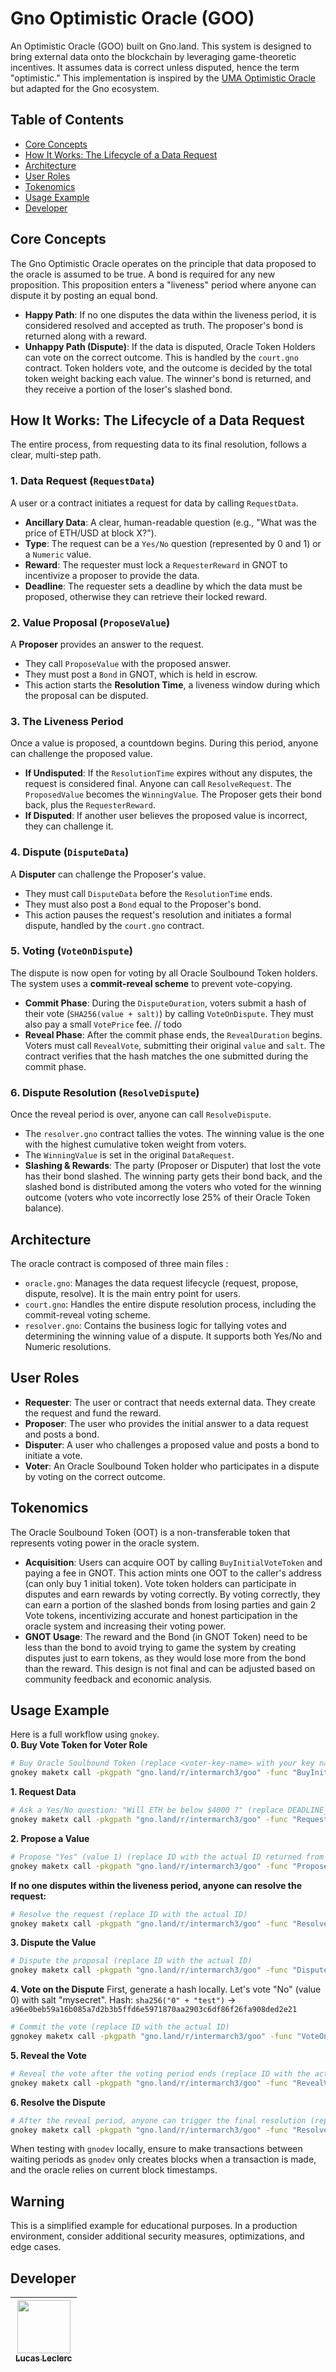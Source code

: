 # Gno Optimistic Oracle (GOO)

An Optimistic Oracle (GOO) built on Gno.land. This system is designed to bring external data onto the blockchain by leveraging game-theoretic incentives. It assumes data is correct unless disputed, hence the term "optimistic."
This implementation is inspired by the [UMA Optimistic Oracle](https://uma.xyz/) but adapted for the Gno ecosystem.

## Table of Contents
- [Core Concepts](#core-concepts)
- [How It Works: The Lifecycle of a Data Request](#how-it-works-the-lifecycle-of-a-data-request)
- [Architecture](#architecture)
- [User Roles](#user-roles)
- [Tokenomics](#tokenomics)
- [Usage Example](#usage-example)
- [Developer](#developer)

## Core Concepts

The Gno Optimistic Oracle operates on the principle that data proposed to the oracle is assumed to be true. A bond is required for any new proposition. This proposition enters a "liveness" period where anyone can dispute it by posting an equal bond.

- **Happy Path**: If no one disputes the data within the liveness period, it is considered resolved and accepted as truth. The proposer's bond is returned along with a reward.
- **Unhappy Path (Dispute)**: If the data is disputed, Oracle Token Holders can vote on the correct outcome. This is handled by the `court.gno` contract. Token holders vote, and the outcome is decided by the total token weight backing each value. The winner's bond is returned, and they receive a portion of the loser's slashed bond.

## How It Works: The Lifecycle of a Data Request

The entire process, from requesting data to its final resolution, follows a clear, multi-step path.

### 1. Data Request (`RequestData`)
A user or a contract initiates a request for data by calling `RequestData`.
- **Ancillary Data**: A clear, human-readable question (e.g., "What was the price of ETH/USD at block X?").
- **Type**: The request can be a `Yes/No` question (represented by 0 and 1) or a `Numeric` value.
- **Reward**: The requester must lock a `RequesterReward` in GNOT to incentivize a proposer to provide the data.
- **Deadline**: The requester sets a deadline by which the data must be proposed, otherwise they can retrieve their locked reward.

### 2. Value Proposal (`ProposeValue`)
A **Proposer** provides an answer to the request.
- They call `ProposeValue` with the proposed answer.
- They must post a `Bond` in GNOT, which is held in escrow.
- This action starts the **Resolution Time**, a liveness window during which the proposal can be disputed.

### 3. The Liveness Period
Once a value is proposed, a countdown begins. During this period, anyone can challenge the proposed value.

- **If Undisputed**: If the `ResolutionTime` expires without any disputes, the request is considered final. Anyone can call `ResolveRequest`. The `ProposedValue` becomes the `WinningValue`. The Proposer gets their bond back, plus the `RequesterReward`.
- **If Disputed**: If another user believes the proposed value is incorrect, they can challenge it.

### 4. Dispute (`DisputeData`)
A **Disputer** can challenge the Proposer's value.
- They must call `DisputeData` before the `ResolutionTime` ends.
- They must also post a `Bond` equal to the Proposer's bond.
- This action pauses the request's resolution and initiates a formal dispute, handled by the `court.gno` contract.

### 5. Voting (`VoteOnDispute`)
The dispute is now open for voting by all Oracle Soulbound Token holders. The system uses a **commit-reveal scheme** to prevent vote-copying.

- **Commit Phase**: During the `DisputeDuration`, voters submit a hash of their vote (`SHA256(value + salt)`) by calling `VoteOnDispute`. They must also pay a small `VotePrice` fee. // todo
- **Reveal Phase**: After the commit phase ends, the `RevealDuration` begins. Voters must call `RevealVote`, submitting their original `value` and `salt`. The contract verifies that the hash matches the one submitted during the commit phase.

### 6. Dispute Resolution (`ResolveDispute`)
Once the reveal period is over, anyone can call `ResolveDispute`.
- The `resolver.gno` contract tallies the votes. The winning value is the one with the highest cumulative token weight from voters.
- The `WinningValue` is set in the original `DataRequest`.
- **Slashing & Rewards**: The party (Proposer or Disputer) that lost the vote has their bond slashed. The winning party gets their bond back, and the slashed bond is distributed among the voters who voted for the winning outcome (voters who vote incorrectly lose 25% of their Oracle Token balance).

## Architecture

The oracle contract is composed of three main files :

- `oracle.gno`: Manages the data request lifecycle (request, propose, dispute, resolve). It is the main entry point for users.
- `court.gno`: Handles the entire dispute resolution process, including the commit-reveal voting scheme.
- `resolver.gno`: Contains the business logic for tallying votes and determining the winning value of a dispute. It supports both Yes/No and Numeric resolutions.

## User Roles

- **Requester**: The user or contract that needs external data. They create the request and fund the reward.
- **Proposer**: The user who provides the initial answer to a data request and posts a bond.
- **Disputer**: A user who challenges a proposed value and posts a bond to initiate a vote.
- **Voter**: An Oracle Soulbound Token holder who participates in a dispute by voting on the correct outcome.

## Tokenomics

The Oracle Soulbound Token (OOT) is a non-transferable token that represents voting power in the oracle system.
- **Acquisition**: Users can acquire OOT by calling `BuyInitialVoteToken` and paying a fee in GNOT. This action mints one OOT to the caller's address (can only buy 1 initial token).
Vote token holders can participate in disputes and earn rewards by voting correctly. By voting correctly, they can earn a portion of the slashed bonds from losing parties and gain 2 Vote tokens, incentivizing accurate and honest participation in the oracle system and increasing their voting power.
- **GNOT Usage**: The reward and the Bond (in GNOT Token) need to be less than the bond to avoid trying to game the system by creating disputes just to earn tokens, as they would lose more from the bond than the reward.
This design is not final and can be adjusted based on community feedback and economic analysis.

## Usage Example

Here is a full workflow using `gnokey`.  
**0. Buy Vote Token for Voter Role**
```bash
# Buy Oracle Soulbound Token (replace <voter-key-name> with your key name)
gnokey maketx call -pkgpath "gno.land/r/intermarch3/goo" -func "BuyInitialVoteToken" -gas-fee 1000000ugnot -gas-wanted 10000000 -send "1000000ugnot" -broadcast -chainid "dev" -remote "tcp://127.0.0.1:26657" <voter-key-name>
```


**1. Request Data**
```bash
# Ask a Yes/No question: "Will ETH be below $4000 ?" (replace DEADLINE_TIMESTAMP with a future unix timestamp more than 24h from now)
gnokey maketx call -pkgpath "gno.land/r/intermarch3/goo" -func "RequestData" -args "ETH below 4000$ ?" -args "true" -args "DEADLINE_TIMESTAMP" -gas-fee 1000000ugnot -gas-wanted 10000000 -send "1000000ugnot" -broadcast -chainid "dev" -remote "tcp://127.0.0.1:26657" <your-key-name>
```

**2. Propose a Value**
```bash
# Propose "Yes" (value 1) (replace ID with the actual ID returned from the RequestData call)
gnokey maketx call -pkgpath "gno.land/r/intermarch3/goo" -func "ProposeValue" -args "ID" -args "0" -gas-fee 1000000ugnot -gas-wanted 10000000 -send "2000000ugnot" -broadcast -chainid "dev" -remote "tcp://127.0.0.1:26657" <proposer-key-name>
```

**If no one disputes within the liveness period, anyone can resolve the request:**
```bash
# Resolve the request (replace ID with the actual ID)
gnokey maketx call -pkgpath "gno.land/r/intermarch3/goo" -func "ResolveRequest" -args "ID" -gas-fee 1000000ugnot -gas-wanted 10000000 -send "" -broadcast -chainid "dev" -remote "tcp://127.0.0.1:26657" <any-key-name>
```

**3. Dispute the Value**
```bash
# Dispute the proposal (replace ID with the actual ID)
gnokey maketx call -pkgpath "gno.land/r/intermarch3/goo" -func "DisputeData" -args "ID" -gas-fee 1000000ugnot -gas-wanted 5000000 -send "2000000ugnot" -broadcast -chainid "dev" -remote "tcp://127.0.0.1:26657" <disputer-key-name>
```

**4. Vote on the Dispute**
First, generate a hash locally. Let's vote "No" (value 0) with salt "mysecret".
Hash: `sha256("0" + "test")` -> `a96e0beb59a16b085a7d2b3b5ffd6e5971870aa2903c6df86f26fa908ded2e21`
```bash
# Commit the vote (replace ID with the actual ID)
ggnokey maketx call -pkgpath "gno.land/r/intermarch3/goo" -func "VoteOnDispute" -args "ID" -args "a96e0beb59a16b085a7d2b3b5ffd6e5971870aa2903c6df86f26fa908ded2e21" -gas-fee 1000000ugnot -gas-wanted 5000000 -send "" -broadcast -chainid "dev" -remote "tcp://127.0.0.1:26657" <voter-key-name>
```

**5. Reveal the Vote**
```bash
# Reveal the vote after the voting period ends (replace ID with the actual ID)
gnokey maketx call -pkgpath "gno.land/r/intermarch3/goo" -func "RevealVote" -args "ID" -args "0" -args "test" -gas-fee 1000000ugnot -gas-wanted 10000000 -send "" -broadcast -chainid "dev" -remote "tcp://127.0.0.1:26657" <voter-key-name>
```

**6. Resolve the Dispute**
```bash
# After the reveal period, anyone can trigger the final resolution (replace ID with the actual ID).
gnokey maketx call -pkgpath "gno.land/r/intermarch3/goo" -func "ResolveDispute" -args "ID" -gas-fee 1000000ugnot -gas-wanted 10000000 -send "" -broadcast -chainid "dev" -remote "tcp://127.0.0.1:26657" <any-key-name>
```  

When testing with `gnodev` locally, ensure to make transactions between waiting periods as `gnodev` only creates blocks when a transaction is made, and the oracle relies on current block timestamps.

## Warning

This is a simplified example for educational purposes. In a production environment, consider additional security measures, optimizations, and edge cases.


## Developer

| [<img src="https://github.com/intermarch3.png?size=85" width=85><br><sub>Lucas Leclerc</sub>](https://github.com/intermarch3) |
| :---: |